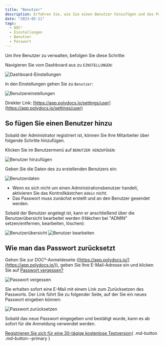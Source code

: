 ```yaml
---
title: "Benutzer"
description: Erfahren Sie, wie Sie einen Benutzer hinzufügen und das Passwort zurücksetzen. Benutzer können in den Benutzereinstellungen verwaltet werden. Hier finden Sie alle Optionen.
date: "2023-05-11"
tags:
  - DOC²
  - Einstellungen
  - Benutzer
  - Passwort
---
```


Um Ihre Benutzer zu verwalten, befolgen Sie diese Schritte:

Navigieren Sie vom Dashboard aus zu `EINSTELLUNGEN`:

![Dashboard-Einstellungen](/_images/doc2/einstellungen/dashboard-einstellungen.png)

In den Einstellungen gehen Sie zu `Benutzer`:

![Benutzereinstellungen](/_images/doc2/einstellungen/einstellungen-benutzer.png)

Direkter Link: [https://app.polydocs.io/settings/user](https://app.polydocs.io/settings/user)

## So fügen Sie einen Benutzer hinzu

Sobald der Administrator registriert ist, können Sie Ihre Mitarbeiter über folgende Schritte hinzufügen.

Klicken Sie im Benutzermenü auf `BENUTZER HINZUFÜGEN`:

![Benutzer hinzufügen](/_images/doc2/einstellungen/benutzer-hinzufuegen.png)

Geben Sie die Daten des zu erstellenden Benutzers ein:

![Benutzerdaten](/_images/doc2/einstellungen/daten-neuer-benutzer.png)

- Wenn es sich nicht um einen Administrationsbenutzer handelt, aktivieren Sie das Kontrollkästchen `Admin` nicht.
- Das Passwort muss zunächst erstellt und an den Benutzer gesendet werden.

Sobald der Benutzer angelegt ist, kann er anschließend über die Benutzerübersicht bearbeitet werden (Häkchen bei "ADMIN" setzen/entfernen, bearbeiten, löschen):

![Benutzerübersicht](/_images/doc2/einstellungen/benutzer-einstellungen-1.png)
![Benutzer bearbeiten](/_images/doc2/einstellungen/benutzer-einstellungen-2.png)

## Wie man das Passwort zurücksetzt

Gehen Sie zur DOC²-Anmeldeseite ([https://app.polydocs.io/](https://app.polydocs.io/)), geben Sie Ihre E-Mail-Adresse ein und klicken Sie auf <ins>Passwort vergessen?</ins>

![Passwort vergessen](/_images/doc2/einstellungen/passwort-vergessen.png)

Sie erhalten sofort eine E-Mail mit einem Link zum Zurücksetzen des Passworts. Der Link führt Sie zu folgender Seite, auf der Sie ein neues Passwort eingeben können:

![Passwort zurücksetzen](/_images/doc2/einstellungen/passwort-zuruecksetzen.png)

Sobald das neue Passwort eingegeben und bestätigt wurde, kann es ab sofort für die Anmeldung verwendet werden.

[Registrieren Sie sich für eine 30-tägige kostenlose Testversion](https://polydocs.io/free-trail/){ .md-button .md-button--primary }